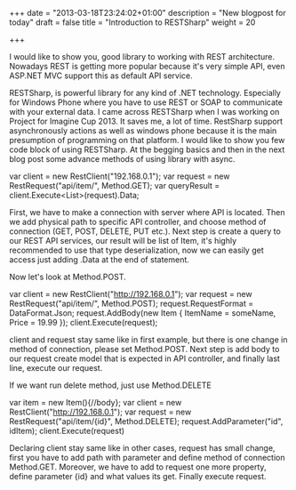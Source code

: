 +++
date = "2013-03-18T23:24:02+01:00"
description = "New blogpost for today"
draft = false
title = "Introduction to RESTSharp"
weight = 20

+++

I would like to show you, good library to working with REST architecture. Nowadays REST is getting more popular because it's very simple API, even ASP.NET MVC support this as default API service.

RESTSharp, is powerful library for any kind of .NET technology. Especially for Windows Phone where you have to use REST or SOAP to communicate with your external data. I came across RESTSharp when I was working on Project for Imagine Cup 2013. It saves me, a lot of time. RestSharp support asynchronously actions as well as windows phone because it is the main presumption of programming on that platform. I would like to show you few code block of using RESTSharp. At the begging basics and then in the next blog post some advance methods of using library with async.

var client = new RestClient("192.168.0.1");
var request = new RestRequest("api/item/", Method.GET);
var queryResult = client.Execute<List<Items>>(request).Data;

First, we have to make a connection with server where API is located. Then we add physical path to specific API controller, and choose method of connection (GET, POST, DELETE, PUT etc.). Next step is create a query to our REST API services, our result will be list of Item, it's highly recommended to use that type deserialization, now we can easily get access just adding .Data at the end of statement.

Now let's look at Method.POST.

var client = new RestClient("http://192.168.0.1");
var request = new RestRequest("api/item/", Method.POST);
request.RequestFormat = DataFormat.Json;
request.AddBody(new Item
{
ItemName = someName,
Price = 19.99
});
client.Execute(request);

client and request stay same like in first example, but there is one change in method of connection, please set Method.POST. Next step is add body to our request create model that is expected in API controller, and finally last line, execute our request.

If we want run delete method, just use Method.DELETE

var item = new Item(){//body};
var client = new RestClient("http://192.168.0.1");
var request = new RestRequest("api/item/{id}", Method.DELETE);
request.AddParameter("id", idItem);
client.Execute(request)

Declaring client stay same like in other cases, request has small change, first you have to add path with parameter and define method of connection Method.GET. Moreover, we have to add to request one more property, define parameter {id} and what values its get. Finally execute request.